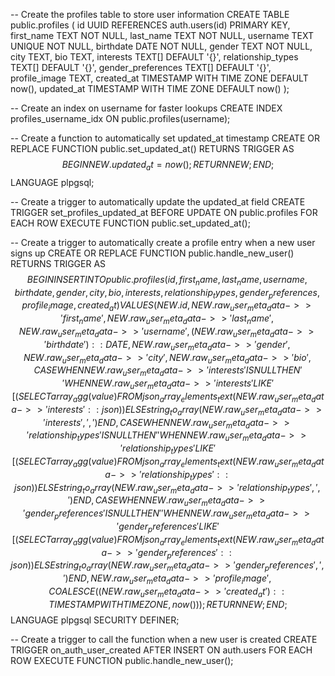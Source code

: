 -- Create the profiles table to store user information
CREATE TABLE public.profiles (
    id UUID REFERENCES auth.users(id) PRIMARY KEY,
    first_name TEXT NOT NULL,
    last_name TEXT NOT NULL,
    username TEXT UNIQUE NOT NULL,
    birthdate DATE NOT NULL,
    gender TEXT NOT NULL,
    city TEXT,
    bio TEXT,
    interests TEXT[] DEFAULT '{}',
    relationship_types TEXT[] DEFAULT '{}',
    gender_preferences TEXT[] DEFAULT '{}',
    profile_image TEXT,
    created_at TIMESTAMP WITH TIME ZONE DEFAULT now(),
    updated_at TIMESTAMP WITH TIME ZONE DEFAULT now()
);

-- Create an index on username for faster lookups
CREATE INDEX profiles_username_idx ON public.profiles(username);

-- Create a function to automatically set updated_at timestamp
CREATE OR REPLACE FUNCTION public.set_updated_at()
RETURNS TRIGGER AS $$
BEGIN
    NEW.updated_at = now();
    RETURN NEW;
END;
$$ LANGUAGE plpgsql;

-- Create a trigger to automatically update the updated_at field
CREATE TRIGGER set_profiles_updated_at
BEFORE UPDATE ON public.profiles
FOR EACH ROW
EXECUTE FUNCTION public.set_updated_at();

-- Create a trigger to automatically create a profile entry when a new user signs up
CREATE OR REPLACE FUNCTION public.handle_new_user() 
RETURNS TRIGGER AS $$
BEGIN
    INSERT INTO public.profiles (
        id, 
        first_name, 
        last_name, 
        username, 
        birthdate, 
        gender, 
        city, 
        bio, 
        interests, 
        relationship_types,
        gender_preferences,
        profile_image,
        created_at
    )
    VALUES (
        NEW.id, 
        NEW.raw_user_meta_data->>'first_name', 
        NEW.raw_user_meta_data->>'last_name', 
        NEW.raw_user_meta_data->>'username', 
        (NEW.raw_user_meta_data->>'birthdate')::DATE, 
        NEW.raw_user_meta_data->>'gender', 
        NEW.raw_user_meta_data->>'city', 
        NEW.raw_user_meta_data->>'bio', 
        CASE 
            WHEN NEW.raw_user_meta_data->>'interests' IS NULL THEN '{}'
            WHEN NEW.raw_user_meta_data->>'interests' LIKE '[%' THEN 
                (SELECT array_agg(value) FROM json_array_elements_text(NEW.raw_user_meta_data->>'interests'::json))
            ELSE string_to_array(NEW.raw_user_meta_data->>'interests', ',')
        END,
        CASE 
            WHEN NEW.raw_user_meta_data->>'relationship_types' IS NULL THEN '{}'
            WHEN NEW.raw_user_meta_data->>'relationship_types' LIKE '[%' THEN 
                (SELECT array_agg(value) FROM json_array_elements_text(NEW.raw_user_meta_data->>'relationship_types'::json))
            ELSE string_to_array(NEW.raw_user_meta_data->>'relationship_types', ',')
        END,
        CASE 
            WHEN NEW.raw_user_meta_data->>'gender_preferences' IS NULL THEN '{}'
            WHEN NEW.raw_user_meta_data->>'gender_preferences' LIKE '[%' THEN 
                (SELECT array_agg(value) FROM json_array_elements_text(NEW.raw_user_meta_data->>'gender_preferences'::json))
            ELSE string_to_array(NEW.raw_user_meta_data->>'gender_preferences', ',')
        END,
        NEW.raw_user_meta_data->>'profile_image',
        COALESCE((NEW.raw_user_meta_data->>'created_at')::TIMESTAMP WITH TIME ZONE, now())
    );
    RETURN NEW;
END;
$$ LANGUAGE plpgsql SECURITY DEFINER;

-- Create a trigger to call the function when a new user is created
CREATE TRIGGER on_auth_user_created
AFTER INSERT ON auth.users
FOR EACH ROW EXECUTE FUNCTION public.handle_new_user();